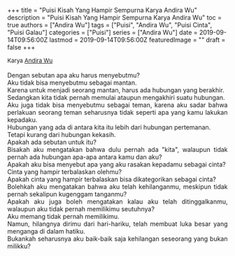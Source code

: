 +++
title = "Puisi Kisah Yang Hampir Sempurna Karya Andira Wu"
description = "Puisi Kisah Yang Hampir Sempurna Karya Andira Wu"
toc = true
authors = ["Andira Wu"]
tags = ["Puisi", "Andira Wu", "Puisi Cinta", "Puisi Galau"]
categories = ["Puisi"]
series = ["Andira Wu"]
date = 2019-09-14T09:56:00Z
lastmod = 2019-09-14T09:56:00Z
featuredImage = ""
draft = false
+++

<div style="text-align: justify;">
<div style="font-size: small;">Karya <a href="/authors/andira-wu/" target="_blank">Andira Wu</a></div><br />
Dengan sebutan apa aku harus menyebutmu?<br />Aku tidak bisa menyebutmu sebagai mantan.<br />Karena untuk menjadi seorang mantan, harus ada hubungan yang berakhir.<br />Sedangkan kita tidak pernah memulai ataupun mengakhiri suatu hubungan.<br />Aku juga tidak bisa menyebutmu sebagai teman, karena aku sadar bahwa perlakuan seorang teman seharusnya tidak seperti apa yang kamu lakukan kepadaku.<br />Hubungan yang ada di antara kita itu lebih dari hubungan pertemanan.<br />Tetapi kurang dari hubungan kekasih.<br />Apakah ada sebutan untuk itu?<br />Bisakah aku mengatakan bahwa dulu pernah ada "kita", walaupun tidak pernah ada hubungan apa-apa antara kamu dan aku?<br />Apakah aku bisa menyebut apa yang aku rasakan kepadamu sebagai cinta?<br />Cinta yang hampir terbalaskan olehmu?<br />Apakah cinta yang hampir terbalaskan bisa dikategorikan sebagai cinta?<br />Bolehkah aku mengatakan bahwa aku telah kehilanganmu, meskipun tidak pernah sekalipun kugenggam tanganmu?<br />Apakah aku juga boleh mengatakan kalau aku telah ditinggalkanmu, walaupun aku tidak pernah memilikimu seutuhnya?<br />Aku memang tidak pernah memilikimu.<br />Namun, hilangnya dirimu dari hari-hariku, telah membuat luka besar yang menganga di dalam hatiku.<br />Bukankah seharusnya aku baik-baik saja kehilangan seseorang yang bukan milikku?</div>
